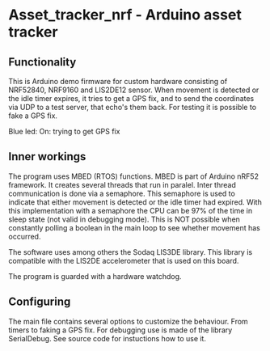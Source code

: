 # Asset_tracker_nrf - Arduino asset tracker
## Functionality
This is Arduino demo firmware for custom hardware consisting of NRF52840, NRF9160 and LIS2DE12 sensor.
When movement is detected or the idle timer expires, it tries to get a GPS fix, and to
send the coordinates via UDP to a test server, that echo's them back.
For testing it is possible to fake a GPS fix.

Blue led: On: trying to get GPS fix

## Inner workings
The program uses MBED (RTOS) functions. MBED is part of Arduino nRF52 framework.
It creates several threads that run in paralel. Inter thread communication is done via a semaphore.
This semaphore is used to indicate that either movement is detected or the idle timer had expired. With this implementation with a semaphore the CPU can be 97% of the time in sleep state (not valid in debugging mode). This is NOT possible when constantly polling a boolean in the main loop to see whether movement has occurred.

The software uses among others the Sodaq LIS3DE library. This library is compatible with the LIS2DE accelerometer that is used on this board.

The program is guarded with a hardware watchdog.

<!--
## Building
### Arduino IDE
* install following libraries
    * sodaqmoja/Sodaq_LIS3DE (tested version 1.1.0)
* Install board files
    * Go to File, Preferences and set the following URL for the additional board files: http://downloads.sodaq.net/package_sodaq_index.json


### Visual Code
For building with VScode you need following (the version numbers indicate with what version development is done) 
* Visual code (1.58.2) 
    * PlatformIO plugin (version 2.3.2) for Visual code
    * Platform: Nordic nRF52 version 8.0.0
* Libraries
    * sodaqmoja/Sodaq_LIS3DE (tested version 1.1.0)
* Board files
    * put directory SODAQ_NRF in C:\Users\<user>\.platformio\packages\framework-arduino-mbed@2.0.0\variants\ (path for Windows)
-->

## Configuring
The main file contains several options to customize the behaviour. From timers to faking a GPS fix.
For debugging use is made of the library SerialDebug. See source code for instuctions how to use it.

